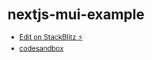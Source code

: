 # nextjs-mui-example

- [Edit on StackBlitz ⚡️](https://stackblitz.com/edit/nextjs-jpcb34)
- [codesandbox](https://codesandbox.io/p/github/junkor-1011/nextjs-mui-example/main)

